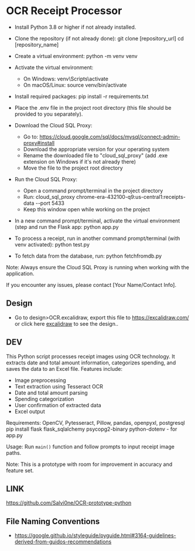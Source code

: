 # OCR Receipt Processor

-  Install Python 3.8 or higher if not already installed.

-  Clone the repository (if not already done):
   git clone [repository_url]
   cd [repository_name]

-  Create a virtual environment:
   python -m venv venv

-  Activate the virtual environment:
   - On Windows: venv\Scripts\activate
   - On macOS/Linux: source venv/bin/activate

-  Install required packages:
   pip install -r requirements.txt

-  Place the .env file in the project root directory (this file should be provided to you separately).

-  Download the Cloud SQL Proxy:
   - Go to: https://cloud.google.com/sql/docs/mysql/connect-admin-proxy#install
   - Download the appropriate version for your operating system
   - Rename the downloaded file to "cloud_sql_proxy" (add .exe extension on Windows if it's not already there)
   - Move the file to the project root directory

-  Run the Cloud SQL Proxy:
   - Open a command prompt/terminal in the project directory
   - Run: cloud_sql_proxy chrome-era-432100-q9:us-central1:receipts-data --port 5433
   - Keep this window open while working on the project

-  In a new command prompt/terminal, activate the virtual environment (step and run the Flask app:
   python app.py

-  To process a receipt, run in another command prompt/terminal (with venv activated):
    python test.py

-  To fetch data from the database, run:
    python fetchfromdb.py

Note: Always ensure the Cloud SQL Proxy is running when working with the application.

If you encounter any issues, please contact [Your Name/Contact Info].


## Design

- Go to design>OCR.excalidraw, export this file to https://excalidraw.com/ or click here [excalidraw](https://excalidraw.com/) to see the design..


## DEV

This Python script processes receipt images using OCR technology. It extracts date and total amount information, categorizes spending, and saves the data to an Excel file. Features include:

- Image preprocessing
- Text extraction using Tesseract OCR
- Date and total amount parsing
- Spending categorization
- User confirmation of extracted data
- Excel output

Requirements: OpenCV, Pytesseract, Pillow, pandas, openpyxl, postgresql
pip install flask flask_sqlalchemy psycopg2-binary python-dotenv - for app.py

Usage: Run `main()` function and follow prompts to input receipt image paths.

Note: This is a prototype with room for improvement in accuracy and feature set.

## LINK
https://github.com/Salvi0ne/OCR-prototype-python

## File Naming Conventions
- https://google.github.io/styleguide/pyguide.html#3164-guidelines-derived-from-guidos-recommendations



